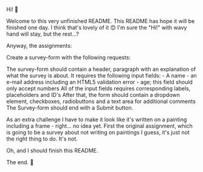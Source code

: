 Hi! 👋

Welcome to this very unfinished README. 
This README has hope it will be finished one day.
I think that's lovely of it 😊 I'm sure the "Hi!" with wavy hand will stay, but the rest...?

Anyway, the assignments: 

Create a survey-form with the following requests:

The survey-form should contain a header, paragraph with an explanation of what the survey is about. 
It requires the following input fields: - A name 
                                        - an e-mail address including an HTML5 validation error
                                        - age; this field should only accept numbers 
All of the input fields requires corresponding labels, placeholders and ID's
After that, the form should contain a dropdown element, checkboxes, radiobuttons and a text area for additional comments 
The Survey-form should end with a Submit button. 

As an extra challenge I have to make it look like it's written on a painting including a frame  - right... no idea yet.
First the original assignment, which is going to be a survey about not writing on paintings I guess, it's just not the right thing to do. It's not. 
 
Oh, and I should finish this README. 

The end. 🐣

